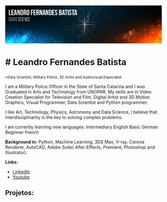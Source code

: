 <p align="center">
  <img src="Artboard 2.png" >
</p>

# # Leandro Fernandes Batista
<sub>*Data Scientist, Military Police, 3D Artist and Audiovisual Especialist</sub>

I am a Military Police Officer in the State of Santa Catarina and I was Graduated in Arts and Technology from UNOPAR. My skills are in Video Creation Specialist for Television and Film, Digital Artist and 3D Motion Graphics, Visual Programmer, Data Scientist and Python programmer.

I like Art, Technology, Physics, Astronomy and Data Science, I believe that interdisciplinarity is the key to solving complex problems.

I am currently learning new languages:
Intermediary English
Basic German
Beginner French

**Background in:** Python, Machine Learning, 3DS Max, V-ray, Corona Renderer, AutoCAD, Adobe Suite( After Effects, Premiere, Photoshop and Illustrator).

**Links:**
* [LinkedIn](https://www.linkedin.com/in/leandro-fernandes-971768234)
* [Youtube](https://www.youtube.com/watch?v=ZW-Ov_GvNJw)


## Projetos:
